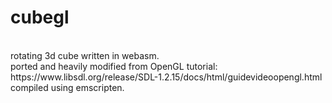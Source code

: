 # cubegl
<br>
rotating 3d cube written in webasm.
<br>
ported and heavily modified from OpenGL tutorial: https://www.libsdl.org/release/SDL-1.2.15/docs/html/guidevideoopengl.html
<br>
compiled using emscripten.
